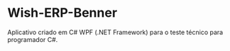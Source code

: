 # Wish-ERP-Benner
Aplicativo criado em C# WPF (.NET Framework) para o teste técnico para programador C#.

